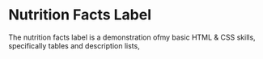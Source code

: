 # Nutrition Facts Label #

The nutrition facts label is a demonstration ofmy basic HTML &amp; CSS skills, specifically tables and description lists,
